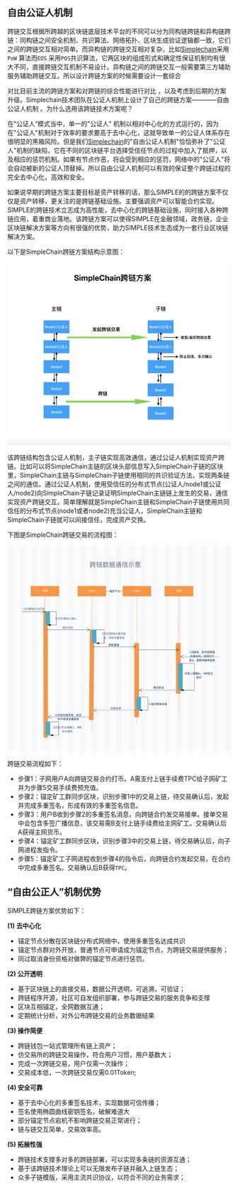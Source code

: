 ## 自由公证人机制

跨链交互根据所跨越的区块链底层技术平台的不同可以分为同构链跨链和异构链跨链：同构链之间安全机制、共识算法、网络拓扑、区块生成验证逻辑都一致，它们之间的跨链交互相对简单。而异构链的跨链交互相对复杂，比如[Simplechain]()采用 `PoW` 算法而`EOS` 采用`POS`共识算法，它两区块的组成形式和确定性保证机制均有很大不同，直接跨链交互机制不易设计。异构链之间的跨链交互一般需要第三方辅助服务辅助跨链交互。所以设计跨链方案的时候需要设计一套综合

对比目前主流的跨链方案和对跨链的综合性能进行对比 ，以及考虑到后期的方案升级。Simplechain技术团队在公证人机制上设计了自己的跨链方案————自由公证人机制 。为什么选用该跨链技术方案呢？

在“公证人“模式当中，单一的"公证人" 机制以相对中心化的方式运行的，因为在"公证人"机制对于效率的要求要高于去中心化，这就导致单一的公证人体系存在很明显的黑箱风险。但是我们[Simplechain]()的"自由公证人机制"恰恰弥补了"公证人"机制的缺陷，它在不同的区块链平台选择受信任节点的过程中加入了抵押，以及相应的惩罚机制。如果有节点作恶，将会受到相应的惩罚，网络中的"公证人"将会自动被新的公证人顶替掉。所以自由公证人机制可以有效的保证整个跨链过程的完全去中心化，高效和安全。

如果说早期的跨链方案主要目标是资产转移的话，那么SIMPLE的的跨链方案不仅仅是资产转移，更关注的是跨链基础设施。主要强调资产可以智能合约实现。SIMPLE的跨链技术立志成为高性能，去中心化的跨链基础设施，同时接入各种跨链应用，着重商业落地。该跨链方案可以使得SIMPLE在金融领域，政务链，企业区块链解决方案等方向有很强的优势，助力SIMPLE技术生态成为一套行业区块链解决方案。

以下是SimpleChain跨链方案结构示意图：

![53.1.png](1.png)

该跨链结构包含公证人机制，主子链实现高效通信，通过公证人机制实现资产跨链。比如可以将SimpleChain主链的区块头部信息写入SimpleChain子链的区块里，SimpleChain主链与SimpleChain子链使用相同的共识验证方法，实现两条链之间的通信。通过公证人机制，使用受信任的分布式节点(公证人/node1或公证人/node2)向SimpleChain子链记录证明SimpleChain主链链上发生的交易，通信实现资产跨链交互。简单理解就是SimpleChain主链和SimpleChain子链使用共同信任的分布式节点(node1或者node2)充当公证人，SimpleChain主链和SimpleChain子链就可以间接信任，完成资产交换。

下图是SimpleChain跨链交易的流程图：

![53.2.png](2.png)

跨链交易流程如下：

- 步骤1：子网用户A向跨链交易合约打币。A需支付上链手续费TPC给子网矿工并为步骤5交易手续费预充值。
- 步骤2：锚定矿工群同步区块，识别步骤1中的交易上链，待交易确认后，发起并完成多重签名，形成有效的多重签名信息。
- 步骤3：用户B收到步骤2的多重签名消息，向跨链合约发交易接单。接单交易中会包含多签广播信息，该交易需B支付上链手续费给主网矿工。交易确认后A获得主网货币。
- 步骤4：锚定矿工群同步区块，识别步骤3中的交易上链，待交易确认后，向子网进程发指令。
- 步骤5：锚定矿工子网进程收到步骤4的指令后，向跨链合约发起交易，在合约中完成多重签名。交易确认后B获得`TPC`。

## “自由公正人”机制优势

SIMPLE跨链方案优势如下：

**(1) 去中心化**

- 锚定节点分散在区块链分布式网络中，使用多重签名达成共识
- 锚定节点群对外开放，普通节点可申请成为锚定节点，为跨链交易提供服务；
- 同过取消身份资格对做弊的锚定节点进行惩罚。

**(2) 公开透明**

- 基于区块链上的直接交易，数据公开透明，可追溯，可验证；
- 跨链程序开源，社区可自发组织部署，参与跨链交易的服务竞争和支撑
- 区块互相锚定，全网数据互通；
- 定期统计分析，对外公布跨链交易的业务数据结果

**(3) 操作简便**
- 跨链钱包一站式管理所有链上资产；
- 仿交易所的跨链交易操作，符合用户习惯，用户基数大；
- 完成一次跨链交易，用户仅需一次操作；
- 交易成本低，一次跨链交易仅需0.01Token; 

**(4) 安全可靠**

- 基于去中心化的多重签名技术，实现数据可信传播；
- 签名使用椭圆曲线密钥签名，破解难道大
- 部分锚定节点宕机不影响跨链交易正常进行；
- 链与链交互简单，交易效率高。

**(5) 拓展性强**

- 跨链技术支撑多对多的跨链部署，可以实现多条链的资源互通；
- 基于该跨链技术理论上可以无限发布子链并融入上链生态；
- 众多子链模版，采用主流共识协议，以符合不同的业务需求；




